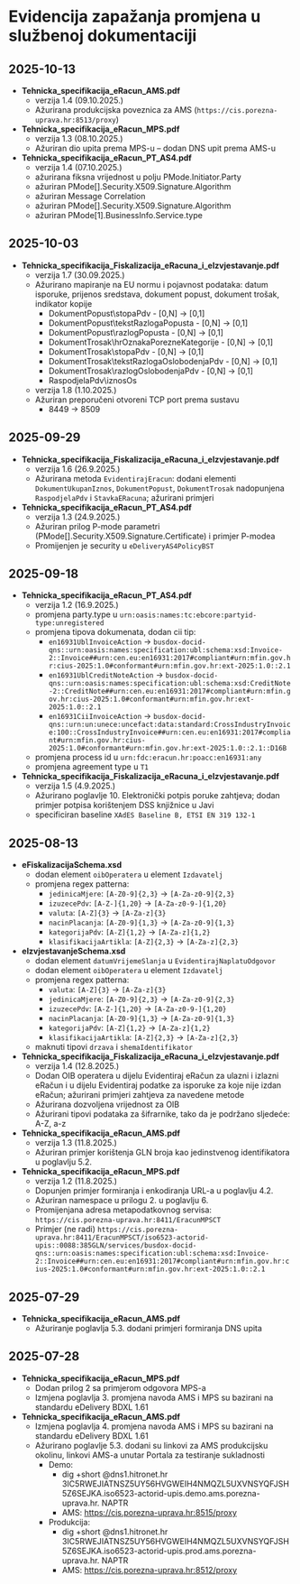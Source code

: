 # Evidencija zapažanja promjena u službenoj dokumentaciji

## 2025-10-13
- __Tehnicka_specifikacija_eRacun_AMS.pdf__
  - verzija 1.4 (09.10.2025.)
  - Ažurirana produkcijska poveznica za AMS (`https://cis.porezna-uprava.hr:8513/proxy`)
- __Tehnicka_specifikacija_eRacun_MPS.pdf__
  - verzija 1.3 (08.10.2025.)
  - Ažuriran dio upita prema MPS-u – dodan DNS upit prema AMS-u
- __Tehnicka_specifikacija_eRacun_PT_AS4.pdf__
  - verzija 1.4 (07.10.2025.)
  - ažurirana fiksna vrijednost u polju PMode.Initiator.Party
  - ažuriran PMode[].Security.X509.Signature.Algorithm
  - ažuriran Message Correlation
  - ažuriran PMode[].Security.X509.Signature.Algorithm
  - ažuriran PMode[1].BusinessInfo.Service.type

## 2025-10-03
- __Tehnicka_specifikacija_Fiskalizacija_eRacuna_i_eIzvjestavanje.pdf__
  - verzija 1.7 (30.09.2025.)
  - Ažurirano mapiranje na EU normu i pojavnost podataka: datum isporuke, prijenos sredstava, dokument popust, dokument trošak, indikator kopije
    - DokumentPopust\stopaPdv - [0,N] -> [0,1]
    - DokumentPopust\tekstRazlogaPopusta - [0,N] -> [0,1]
    - DokumentPopust\razlogPopusta - [0,N] -> [0,1]
    - DokumentTrosak\hrOznakaPorezneKategorije - [0,N] -> [0,1]
    - DokumentTrosak\stopaPdv - [0,N] -> [0,1]
    - DokumentTrosak\tekstRazlogaOslobodenjaPdv - [0,N] -> [0,1]
    - DokumentTrosak\razlogOslobodenjaPdv - [0,N] -> [0,1]
    - RaspodjelaPdv\iznosOs
  - verzija 1.8 (1.10.2025.)
  - Ažuriran preporučeni otvoreni TCP port prema sustavu
    - 8449 -> 8509

## 2025-09-29
- __Tehnicka_specifikacija_Fiskalizacija_eRacuna_i_eIzvjestavanje.pdf__
  - verzija 1.6 (26.9.2025.)
  - Ažurirana metoda `EvidentirajEracun`: dodani elementi `DokumentUkupanIznos`, `DokumentPopust`, `DokumentTrosak` nadopunjena `RaspodjelaPdv` i `StavkaERacuna`; ažurirani primjeri
- __Tehnicka_specifikacija_eRacun_PT_AS4.pdf__
  - verzija 1.3 (24.9.2025.)
  - Ažuriran prilog P-mode parametri (PMode[].Security.X509.Signature.Certificate) i primjer P-modea
  - Promijenjen je security u `eDeliveryAS4PolicyBST`

## 2025-09-18
- __Tehnicka_specifikacija_eRacun_PT_AS4.pdf__
  - verzija 1.2 (16.9.2025.)
  - promjena party.type u `urn:oasis:names:tc:ebcore:partyid-type:unregistered`
  - promjena tipova dokumenata, dodan cii tip:
    - `en16931UblInvoiceAction` -> `busdox-docid-qns::urn:oasis:names:specification:ubl:schema:xsd:Invoice-2::Invoice##urn:cen.eu:en16931:2017#compliant#urn:mfin.gov.hr:cius-2025:1.0#conformant#urn:mfin.gov.hr:ext-2025:1.0::2.1`
    - `en16931UblCreditNoteAction` -> `busdox-docid-qns::urn:oasis:names:specification:ubl:schema:xsd:CreditNote-2::CreditNote##urn:cen.eu:en16931:2017#compliant#urn:mfin.gov.hr:cius-2025:1.0#conformant#urn:mfin.gov.hr:ext-2025:1.0::2.1`
    - `en16931CiiInvoiceAction` -> `busdox-docid-qns::urn:un:unece:uncefact:data:standard:CrossIndustryInvoice:100::CrossIndustryInvoice##urn:cen.eu:en16931:2017#compliant#urn:mfin.gov.hr:cius-2025:1.0#conformant#urn:mfin.gov.hr:ext-2025:1.0::2.1::D16B`
  - promjena process id u `urn:fdc:eracun.hr:poacc:en16931:any`
  - promjena agreement type u `T1`
- __Tehnicka_specifikacija_Fiskalizacija_eRacuna_i_eIzvjestavanje.pdf__
  - verzija 1.5 (4.9.2025.)
  - Ažurirano poglavlje 10. Elektronički potpis poruke zahtjeva; dodan primjer potpisa korištenjem DSS knjižnice u Javi
  - specificiran baseline `XAdES Baseline B, ETSI EN 319 132-1`

## 2025-08-13
- __eFiskalizacijaSchema.xsd__
  - dodan element `oibOperatera` u element `Izdavatelj`
  - promjena regex patterna:
      - `jedinicaMjere`: `[A-Z0-9]{2,3}` -> `[A-Za-z0-9]{2,3}`
      - `izuzecePdv`: `[A-Z-]{1,20}` -> `[A-Za-z0-9-]{1,20}`
      - `valuta`: `[A-Z]{3}` -> `[A-Za-z]{3}`
      - `nacinPlacanja`: `[A-Z0-9]{1,3}` -> `[A-Za-z0-9]{1,3}`
      - `kategorijaPdv`: `[A-Z]{1,2}` -> `[A-Za-z]{1,2}`
      - `klasifikacijaArtikla`: `[A-Z]{2,3}` -> `[A-Za-z]{2,3}`
- __eIzvjestavanjeSchema.xsd__
  - dodan element `datumVrijemeSlanja` u `EvidentirajNaplatuOdgovor`
  - dodan element `oibOperatera` u element `Izdavatelj`
  - promjena regex patterna:
    - `valuta`: `[A-Z]{3}` -> `[A-Za-z]{3}`
    - `jedinicaMjere`: `[A-Z0-9]{2,3}` -> `[A-Za-z0-9]{2,3}`
    - `izuzecePdv`: `[A-Z-]{1,20}` -> `[A-Za-z0-9-]{1,20}`
    - `nacinPlacanja`: `[A-Z0-9]{1,3}` -> `[A-Za-z0-9]{1,3}`
    - `kategorijaPdv`: `[A-Z]{1,2}` -> `[A-Za-z]{1,2}`
    - `klasifikacijaArtikla`: `[A-Z]{2,3}` -> `[A-Za-z]{2,3}`
  - maknuti tipovi `drzava` i `shemaIdentifikator`
- __Tehnicka_specifikacija_Fiskalizacija_eRacuna_i_eIzvjestavanje.pdf__
  - verzija 1.4 (12.8.2025.)
  - Dodan OIB operatera u dijelu Evidentiraj eRačun za ulazni i izlazni eRačun i u dijelu Evidentiraj podatke za isporuke za koje nije izdan eRačun; ažurirani primjeri zahtjeva za navedene metode
  - Ažurirana dozvoljena vrijednost za OIB
  - Ažurirani tipovi podataka za šifrarnike, tako da je podržano sljedeće: A-Z, a-z
- __Tehnicka_specifikacija_eRacun_AMS.pdf__
  - verzija 1.3 (11.8.2025.)
  - Ažuriran primjer korištenja GLN broja kao jedinstvenog identifikatora u poglavlju 5.2.
- __Tehnicka_specifikacija_eRacun_MPS.pdf__
  - verzija 1.2 (11.8.2025.)
  - Dopunjen primjer formiranja i enkodiranja URL-a u poglavlju 4.2.
  - Ažuriran namespace u prilogu 2. u poglavlju 6.
  - Promijenjana adresa metapodatkovnog servisa: `https://cis.porezna-uprava.hr:8411/EracunMPSCT`
  - Primjer (ne radi) `https://cis.porezna-uprava.hr:8411/EracunMPSCT/iso6523-actorid-upis::0088:385GLN/services/busdox-docid-qns::urn:oasis:names:specification:ubl:schema:xsd:Invoice-2::Invoice##urn:cen.eu:en16931:2017#compliant#urn:mfin.gov.hr:cius-2025:1.0#conformant#urn:mfin.gov.hr:ext-2025:1.0::2.1`

## 2025-07-29

- __Tehnicka_specifikacija_eRacun_AMS.pdf__
  - Ažuriranje poglavlja 5.3. dodani primjeri formiranja DNS upita

## 2025-07-28

 - __Tehnicka_specifikacija_eRacun_MPS.pdf__
   - Dodan prilog 2 sa primjerom odgovora MPS-a
   - Izmjena poglavlja 3. promjena navoda AMS i MPS su bazirani na standardu eDelivery BDXL 1.61 
 - __Tehnicka_specifikacija_eRacun_AMS.pdf__
   - Izmjena poglavlja 4. promjena navoda AMS i MPS su bazirani na standardu eDelivery BDXL 1.61
   - Ažurirano poglavlje 5.3. dodani su linkovi za AMS produkcijsku okolinu, linkovi AMS-a unutar Portala za testiranje sukladnosti 
     - Demo:
       - dig +short @dns1.hitronet.hr 3IC5RWEJIATNSZ5UY56HVGWEIH4NMQZL5UXVNSYQFJSH5Z6SEJKA.iso6523-actorid-upis.demo.ams.porezna-uprava.hr. NAPTR
       - AMS: https://cis.porezna-uprava.hr:8515/proxy
     - Produkcija:
       - dig +short @dns1.hitronet.hr 3IC5RWEJIATNSZ5UY56HVGWEIH4NMQZL5UXVNSYQFJSH5Z6SEJKA.iso6523-actorid-upis.prod.ams.porezna-uprava.hr. NAPTR
       - AMS: https://cis.porezna-uprava.hr:8512/proxy
